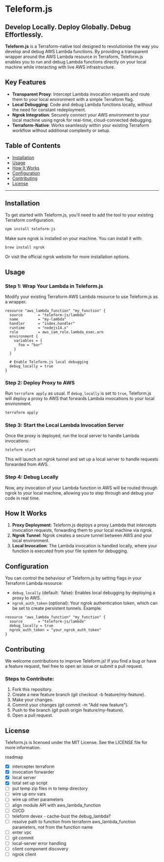 # Teleform.js

## Develop Locally. Deploy Globally. Debug Effortlessly.

**Teleform.js** is a Terraform-native tool designed to revolutionise the way you develop and debug AWS Lambda functions. By providing a transparent wrapper around the AWS Lambda resource in Terraform, Teleform.js enables you to run and debug Lambda functions directly on your local machine while interacting with live AWS infrastructure.

## Key Features

- **Transparent Proxy**: Intercept Lambda invocation requests and route them to your local environment with a simple Terraform flag.
- **Local Debugging**: Code and debug Lambda functions locally, without the need for constant redeployment.
- **Ngrok Integration**: Securely connect your AWS environment to your local machine using ngrok for real-time, cloud-connected debugging.
- **Terraform-Native**: Works seamlessly within your existing Terraform workflow without additional complexity or setup.

## Table of Contents

- [Installation](#installation)
- [Usage](#usage)
- [How It Works](#how-it-works)
- [Configuration](#configuration)
- [Contributing](#contributing)
- [License](#license)

---

## Installation

To get started with Teleform.js, you'll need to add the tool to your existing Terraform configuration.

```bash
npm install teleform-js
```

Make sure ngrok is installed on your machine. You can install it with:

```sh
brew install ngrok
```

Or visit the official ngrok website for more installation options.

## Usage
### Step 1: Wrap Your Lambda in Teleform.js
Modify your existing Terraform AWS Lambda resource to use Teleform.js as a wrapper.

```hcl
resource "aws_lambda_function" "my_function" {
  source       = "teleform-js/lambda"
  name         = "my-lambda"
  handler      = "index.handler"
  runtime      = "nodejs14.x"
  role         = aws_iam_role.lambda_exec.arn
  environment {
    variables = {
      foo = "bar"
    }
  }

  # Enable Teleform.js local debugging
  debug_locally = true
}
```
### Step 2: Deploy Proxy to AWS
Run `terraform apply` as usual. If `debug_locally` is set to `true`, Teleform.js will deploy a proxy to AWS that forwards Lambda invocations to your local environment.

```sh
terraform apply
```
### Step 3: Start the Local Lambda Invocation Server
Once the proxy is deployed, run the local server to handle Lambda invocations:

```sh 
teleform start
```
This will launch an ngrok tunnel and set up a local server to handle requests forwarded from AWS.

### Step 4: Debug Locally
Now, any invocation of your Lambda function in AWS will be routed through ngrok to your local machine, allowing you to step through and debug your code in real time.

## How It Works
1. **Proxy Deployment**: Teleform.js deploys a proxy Lambda that intercepts invocation requests, forwarding them to your local machine via ngrok.
1. **Ngrok Tunnel**: Ngrok creates a secure tunnel between AWS and your local environment.
1. **Local Invocation**: The Lambda invocation is handled locally, where your function is executed from your file system for debugging.
## Configuration
You can control the behaviour of Teleform.js by setting flags in your Terraform Lambda resource:

- `debug_locally` (default: `false): Enables local debugging by deploying a proxy to AWS.
- `ngrok_auth_token` (optional): Your ngrok authentication token, which can be set to create persistent tunnels.
Example:

```hcl
resource "aws_lambda_function" "my_function" {
  source       = "teleform-js/lambda"
  debug_locally = true
  ngrok_auth_token = "your_ngrok_auth_token"
}
```
## Contributing
We welcome contributions to improve Teleform.js! If you find a bug or have a feature request, feel free to open an issue or submit a pull request.

### Steps to Contribute:
1. Fork this repository.
1. Create a new feature branch (git checkout -b feature/my-feature).
1. Make your changes.
1. Commit your changes (git commit -m "Add new feature").
1. Push to the branch (git push origin feature/my-feature).
1. Open a pull request.
## License
Teleform.js is licensed under the MIT License. See the LICENSE file for more information.


roadmap

- [x] intercepter terraform
- [x] invocation forwarder
- [x] local server
- [x] total set up script
- [ ] put temp zip files in to temp directory
- [ ] wire up env vars
- [ ] wire up other parameters
- [ ] align module API with aws_lambda_function
- [ ] CI/CD
- [ ] teleform devex - cache-bust the debug_lambda?
- [ ] resolve path to function from terraform aws_lambda_function parameters, not from the function name
- [ ] enter vpc
- [ ] git commit
- [ ] local-server error handling
- [ ] client component discovery
- [ ] ngrok client